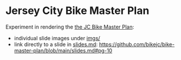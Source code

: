 # Jersey City Bike Master Plan

Experiment in rendering the [the JC Bike Master Plan][JC Bike Master Plan PDF]:
- individual slide images under [imgs/](imgs)
- link directly to a slide in [slides.md](slides.md): https://github.com/bikejc/bike-master-plan/blob/main/slides.md#pg-10


[JC Bike Master Plan PDF]: https://cdn5-hosted.civiclive.com/UserFiles/Servers/Server_6189660/File/Community/Transportation/LetsRideJCMasterPlan-FinalDraft%206.16.19_09_30.pdf
